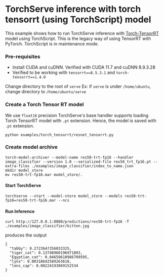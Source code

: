 # TorchServe inference with torch tensorrt (using TorchScript) model

This example shows how to run TorchServe inference with [Torch-TensorRT](https://github.com/pytorch/TensorRT) model using TorchScript. This is the legacy way of using TensorRT with PyTorch. TorchScript is in maintenance mode.

### Pre-requisites

- Install CUDA and cuDNN. Verified with CUDA 11.7 and cuDNN 8.9.3.28
- Verified to be working with `tensorrt==8.5.3.1` and `torch-tensorrt==1.4.0`

Change directory to the root of `serve`
Ex: if `serve` is under `/home/ubuntu`, change directory to `/home/ubuntu/serve`


### Create a Torch Tensor RT model

We use `float16` precision
TorchServe's base handler supports loading Torch TensorRT model with `.pt` extension. Hence, the model is saved with `.pt` extension.

```
python examples/torch_tensorrt/resnet_tensorrt.py
```

### Create model archive

```
torch-model-archiver --model-name res50-trt-fp16 --handler image_classifier --version 1.0 --serialized-file res50_trt_fp16.pt --extra-files ./examples/image_classifier/index_to_name.json
mkdir model_store
mv res50-trt-fp16.mar model_store/.
```

#### Start TorchServe
```
torchserve --start --model-store model_store --models res50-trt-fp16=res50-trt-fp16.mar --ncs
```

#### Run Inference

```
curl http://127.0.0.1:8080/predictions/res50-trt-fp16 -T ./examples/image_classifier/kitten.jpg
```

produces the output

```
{
  "tabby": 0.2723647356033325,
  "tiger_cat": 0.13748960196971893,
  "Egyptian_cat": 0.04659610986709595,
  "lynx": 0.00318642589263618,
  "lens_cap": 0.00224193069152534
}
```

